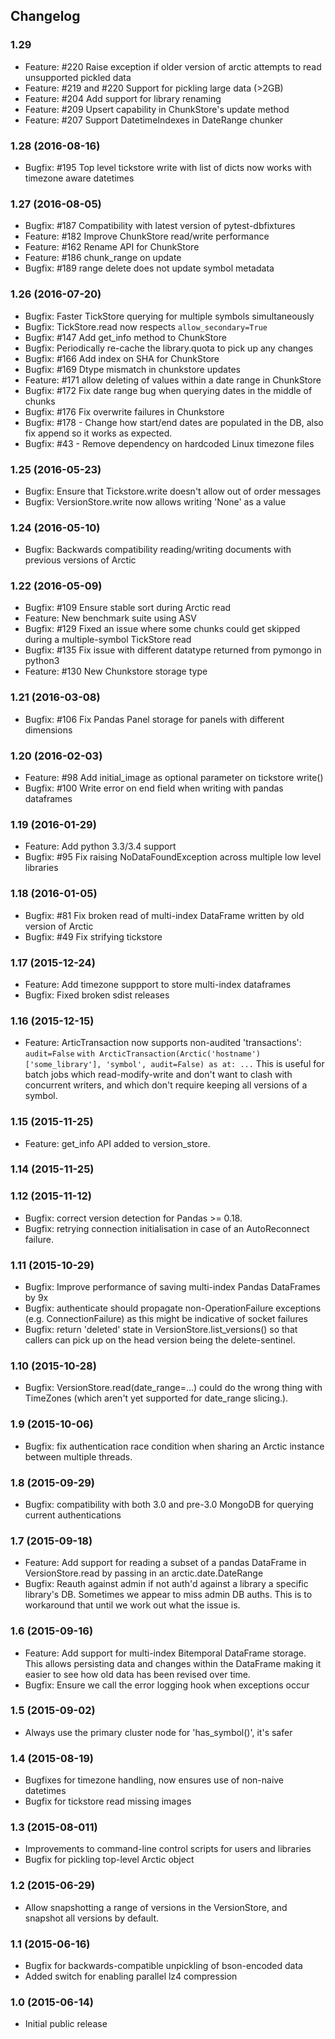 ## Changelog

### 1.29

  * Feature: #220 Raise exception if older version of arctic attempts to read unsupported pickled data
  * Feature: #219 and #220 Support for pickling large data (>2GB)
  * Feature: #204 Add support for library renaming
  * Feature: #209 Upsert capability in ChunkStore's update method
  * Feature: #207 Support DatetimeIndexes in DateRange chunker

### 1.28 (2016-08-16)

  * Bugfix: #195 Top level tickstore write with list of dicts now works with timezone aware datetimes

### 1.27 (2016-08-05)

  * Bugfix: #187 Compatibility with latest version of pytest-dbfixtures
  * Feature: #182 Improve ChunkStore read/write performance
  * Feature: #162 Rename API for ChunkStore
  * Feature: #186 chunk_range on update
  * Bugfix: #189 range delete does not update symbol metadata

### 1.26 (2016-07-20)

  * Bugfix: Faster TickStore querying for multiple symbols simultaneously
  * Bugfix: TickStore.read now respects `allow_secondary=True`
  * Bugfix: #147 Add get_info method to ChunkStore
  * Bugfix: Periodically re-cache the library.quota to pick up any changes
  * Bugfix: #166 Add index on SHA for ChunkStore
  * Bugfix: #169 Dtype mismatch in chunkstore updates
  * Feature: #171 allow deleting of values within a date range in ChunkStore
  * Bugfix: #172 Fix date range bug when querying dates in the middle of chunks
  * Bugfix: #176 Fix overwrite failures in Chunkstore
  * Bugfix: #178 - Change how start/end dates are populated in the DB, also fix append so it works as expected.
  * Bugfix: #43 - Remove dependency on hardcoded Linux timezone files

### 1.25 (2016-05-23)

  * Bugfix: Ensure that Tickstore.write doesn't allow out of order messages
  * Bugfix: VersionStore.write now allows writing 'None' as a value

### 1.24 (2016-05-10)
  
  * Bugfix: Backwards compatibility reading/writing documents with previous versions of Arctic

### 1.22 (2016-05-09)
  
  * Bugfix: #109 Ensure stable sort during Arctic read
  * Feature: New benchmark suite using ASV
  * Bugfix: #129 Fixed an issue where some chunks could get skipped during a multiple-symbol TickStore read
  * Bugfix: #135 Fix issue with different datatype returned from pymongo in python3
  * Feature: #130 New Chunkstore storage type

### 1.21 (2016-03-08)

  * Bugfix: #106 Fix Pandas Panel storage for panels with different dimensions

### 1.20 (2016-02-03)

  * Feature: #98 Add initial_image as optional parameter on tickstore write()
  * Bugfix: #100 Write error on end field when writing with pandas dataframes

### 1.19 (2016-01-29)

  * Feature: Add python 3.3/3.4 support
  * Bugfix: #95 Fix raising NoDataFoundException across multiple low level libraries

### 1.18 (2016-01-05)

  * Bugfix: #81 Fix broken read of multi-index DataFrame written by old version of Arctic
  * Bugfix: #49 Fix strifying tickstore

### 1.17 (2015-12-24)

  * Feature: Add timezone suppport to store multi-index dataframes
  * Bugfix:  Fixed broken sdist releases

### 1.16 (2015-12-15)

  * Feature: ArticTransaction now supports non-audited 'transactions': `audit=False`
             ```
             with ArcticTransaction(Arctic('hostname')['some_library'], 'symbol', audit=False) as at:
                   ...
             ```
             This is useful for batch jobs which read-modify-write and don't want to clash with
             concurrent writers, and which don't require keeping all versions of a symbol.

### 1.15 (2015-11-25)

  * Feature: get_info API added to version_store.

### 1.14 (2015-11-25)
### 1.12 (2015-11-12)

  * Bugfix: correct version detection for Pandas >= 0.18.
  * Bugfix: retrying connection initialisation in case of an AutoReconnect failure.

### 1.11 (2015-10-29)

  * Bugfix: Improve performance of saving multi-index Pandas DataFrames
    by 9x
  * Bugfix: authenticate should propagate non-OperationFailure exceptions
    (e.g. ConnectionFailure) as this might be indicative of socket failures
  * Bugfix: return 'deleted' state in VersionStore.list_versions() so that
    callers can pick up on the head version being the delete-sentinel.

### 1.10 (2015-10-28)

  * Bugfix: VersionStore.read(date_range=...) could do the wrong thing with
    TimeZones (which aren't yet supported for date_range slicing.).

### 1.9 (2015-10-06)

  * Bugfix: fix authentication race condition when sharing an Arctic
    instance between multiple threads.

### 1.8 (2015-09-29)

  * Bugfix: compatibility with both 3.0 and pre-3.0 MongoDB for
    querying current authentications

### 1.7 (2015-09-18)

  * Feature: Add support for reading a subset of a pandas DataFrame
    in VersionStore.read by passing in an arctic.date.DateRange
  * Bugfix: Reauth against admin if not auth'd against a library a
    specific library's DB.  Sometimes we appear to miss admin DB auths.
    This is to workaround that until we work out what the issue is.

### 1.6 (2015-09-16)

  * Feature: Add support for multi-index Bitemporal DataFrame storage.
    This allows persisting data and changes within the DataFrame making it
    easier to see how old data has been revised over time.
  * Bugfix: Ensure we call the error logging hook when exceptions occur

### 1.5 (2015-09-02)

  * Always use the primary cluster node for 'has_symbol()', it's safer

### 1.4 (2015-08-19)

  * Bugfixes for timezone handling, now ensures use of non-naive datetimes
  * Bugfix for tickstore read missing images

### 1.3 (2015-08-011)

  * Improvements to command-line control scripts for users and libraries
  * Bugfix for pickling top-level Arctic object

### 1.2 (2015-06-29)

  * Allow snapshotting a range of versions in the VersionStore, and
    snapshot all versions by default.

### 1.1 (2015-06-16)

  * Bugfix for backwards-compatible unpickling of bson-encoded data
  * Added switch for enabling parallel lz4 compression

### 1.0 (2015-06-14)

  *  Initial public release
